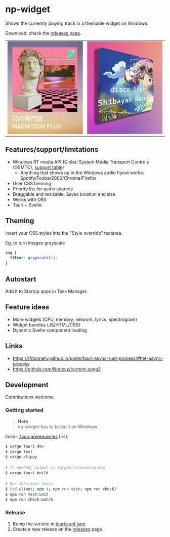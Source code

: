 # np-widget

Shows the currently playing track in a themable widget on Windows.

Download: check the [releases page](https://github.com/gyng/np-widget/releases).

|                                                       |                                                       |
| ----------------------------------------------------- | ----------------------------------------------------- |
| ![np/docs/screenshot-a.jpg](np/docs/screenshot-a.jpg) | ![np/docs/screenshot-a.jpg](np/docs/screenshot-b.jpg) |

## Features/support/limitations

- Windows RT media API (Global System Media Transport Controls (GSMTC), [support table](https://github.com/ModernFlyouts-Community/ModernFlyouts/blob/main/docs/GSMTC-Support-And-Popular-Apps.md))
  - Anything that shows up in the Windows audio flyout works: Spotify/Foobar2000/Chrome/Firefox
- User CSS theming
- Priority list for audio sources
- Draggable and resizable. Saves location and size.
- Works with OBS
- Tauri + Svelte

## Theming

Insert your CSS styles into the "Style override" textarea.

Eg, to turn images grayscale

```css
img {
  filter: grayscale(1);
}
```

## Autostart

Add it to Startup apps in Task Manager.

## Feature ideas

- More widgets (CPU, memory, network, lyrics, spectrogram)
- Widget bundles (JS/HTML/CSS)
- Dynamic Svelte component loading

## Links

- https://rfdonnelly.github.io/posts/tauri-async-rust-process/#the-async-process
- https://github.com/Nerixyz/current-song2

## Development

Contributions welcome.

### Getting started

> **Note**  
> np-widget has to be built on Windows.

Install [Tauri prerequisites](https://tauri.app/v1/guides/getting-started/prerequisites) first.


```sh
$ cargo tauri dev
$ cargo test
$ cargo clippy

# If needed; output is target/release/np.exe
$ cargo tauri build

# Run JS/client tests
$ (cd client; npm i; npm run test; npm run check)
$ npm run test:unit
$ npm run check:watch
```

### Release

1. Bump the version in [tauri.conf.json](np/tauri.conf.json)
2. Create a new release on the [releases](https://github.com/gyng/np-widget/releases) page.
